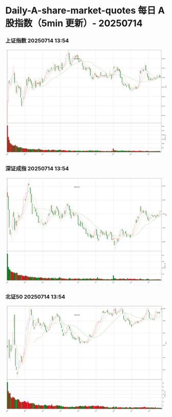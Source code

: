 
# Daily-A-share-market-quotes 每日 A 股指数（5min 更新）- 20250714

### 上证指数 20250714 13:54
![](./fig/2025/7/20250714-sh000001.png)

### 深证成指 20250714 13:54
![](./fig/2025/7/20250714-sz399001.png)

### 北证50 20250714 13:54
![](./fig/2025/7/20250714-bj899050.png)
